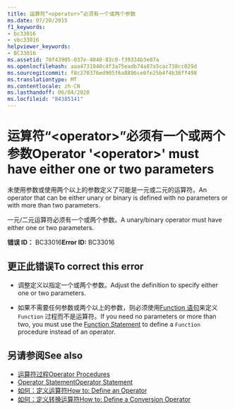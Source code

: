 ```yaml
---
title: 运算符“<operator>”必须有一个或两个参数
ms.date: 07/20/2015
f1_keywords:
- bc33016
- vbc33016
helpviewer_keywords:
- BC33016
ms.assetid: 70f43905-037e-4040-83c0-f39334b3e07a
ms.openlocfilehash: aaa4731040c4f3a75eadb74a87a5cac738cc029d
ms.sourcegitcommit: f8c270376ed905f6a8896ce0fe25b4f4b38ff498
ms.translationtype: MT
ms.contentlocale: zh-CN
ms.lasthandoff: 06/04/2020
ms.locfileid: "84385141"
---
```

# <a name="operator-operator-must-have-either-one-or-two-parameters"></a><span data-ttu-id="31b2c-102">运算符“\<operator>”必须有一个或两个参数</span><span class="sxs-lookup"><span data-stu-id="31b2c-102">Operator '\<operator>' must have either one or two parameters</span></span>
<span data-ttu-id="31b2c-103">未使用参数或使用两个以上的参数定义了可能是一元或二元的运算符。</span><span class="sxs-lookup"><span data-stu-id="31b2c-103">An operator that can be either unary or binary is defined with no parameters or with more than two parameters.</span></span>  
  
 <span data-ttu-id="31b2c-104">一元/二元运算符必须有一个或两个参数。</span><span class="sxs-lookup"><span data-stu-id="31b2c-104">A unary/binary operator must have either one or two parameters.</span></span>  
  
 <span data-ttu-id="31b2c-105">**错误 ID：** BC33016</span><span class="sxs-lookup"><span data-stu-id="31b2c-105">**Error ID:** BC33016</span></span>  
  
## <a name="to-correct-this-error"></a><span data-ttu-id="31b2c-106">更正此错误</span><span class="sxs-lookup"><span data-stu-id="31b2c-106">To correct this error</span></span>  
  
- <span data-ttu-id="31b2c-107">调整定义以指定一个或两个参数。</span><span class="sxs-lookup"><span data-stu-id="31b2c-107">Adjust the definition to specify either one or two parameters.</span></span>  
  
- <span data-ttu-id="31b2c-108">如果不需要任何参数或两个以上的参数，则必须使用[Function 语句](../language-reference/statements/function-statement.md)来定义 `Function` 过程而不是运算符。</span><span class="sxs-lookup"><span data-stu-id="31b2c-108">If you need no parameters or more than two, you must use the [Function Statement](../language-reference/statements/function-statement.md) to define a `Function` procedure instead of an operator.</span></span>  
  
## <a name="see-also"></a><span data-ttu-id="31b2c-109">另请参阅</span><span class="sxs-lookup"><span data-stu-id="31b2c-109">See also</span></span>

- [<span data-ttu-id="31b2c-110">运算符过程</span><span class="sxs-lookup"><span data-stu-id="31b2c-110">Operator Procedures</span></span>](../programming-guide/language-features/procedures/operator-procedures.md)
- [<span data-ttu-id="31b2c-111">Operator Statement</span><span class="sxs-lookup"><span data-stu-id="31b2c-111">Operator Statement</span></span>](../language-reference/statements/operator-statement.md)
- [<span data-ttu-id="31b2c-112">如何：定义运算符</span><span class="sxs-lookup"><span data-stu-id="31b2c-112">How to: Define an Operator</span></span>](../programming-guide/language-features/procedures/how-to-define-an-operator.md)
- [<span data-ttu-id="31b2c-113">如何：定义转换运算符</span><span class="sxs-lookup"><span data-stu-id="31b2c-113">How to: Define a Conversion Operator</span></span>](../programming-guide/language-features/procedures/how-to-define-a-conversion-operator.md)
